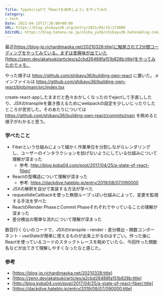 ```yaml
---
Title: TypeScriptで「Reactを自作しよう」をやってみた
Category:
- tech
Date: 2021-04-15T17:30:00+09:00
URL: https://blog.shibayu36.org/entry/2021/04/15/173000
EditURL: https://blog.hatena.ne.jp/shiba_yu36/shibayu36.hatenablog.com/atom/entry/26006613716294531
---
```


最近[https://blog-jp.richardimaoka.net/20210328:title]に触発されて2分間コーディングをやってみている。まずは昔興味が出ていた[https://zenn.dev/akatsuki/articles/a2cbd26488fa151b828b:title]をやってみたのでメモ。

やった様子は https://github.com/shibayu36/building-own-react に置いた。メインファイルは https://github.com/shibayu36/building-own-react/blob/main/src/index.tsx

create-react-appしたままだと色々おかしくなったのでejectして手直ししたり、JSXのtranspileを置き換えるためにwebpackの設定を少しいじったりしたところが苦労した。そのあたりについては https://github.com/shibayu36/building-own-react/commits/main を眺めると様子がわかると思う。

### 学べたこと

* Fiberという仕組みによって細かく作業単位を分割しながらレンダリングし、ユーザーのインタラクションを妨げないようにしている仕組みについて理解が深まった
    * 参考: http://blog.koba04.com/post/2017/04/25/a-state-of-react-fiber/
* Reactの型構造について理解が深まった
    * 参考: https://dackdive.hateblo.jp/entry/2019/08/07/090000
* JSXの解釈を自分で実装する方法が学べた
* requestIdleCallbackを使った無限ループっぽい仕組みによって、変更を監視する手法を学べた
* ReactのRender PhaseとCommit Phaseそれぞれでやっていることの理解が深まった
* 差分検出の簡単な流れについて理解が深まった

数百行くらいのコードで、JSXのtranspile・render・差分検出・関数コンポーネント・useStateが簡単に使えるものが出来上がるのはすごい。作った後にReactを使っているコードのスタックトレースを眺めていたら、今回作った関数名などが出てきて理解しやすくなったなと感じた。

### 参考
* [https://blog-jp.richardimaoka.net/20210328:title]
* [https://zenn.dev/akatsuki/articles/a2cbd26488fa151b828b:title]
* [http://blog.koba04.com/post/2017/04/25/a-state-of-react-fiber/:title]
* [https://dackdive.hateblo.jp/entry/2019/08/07/090000:title]
